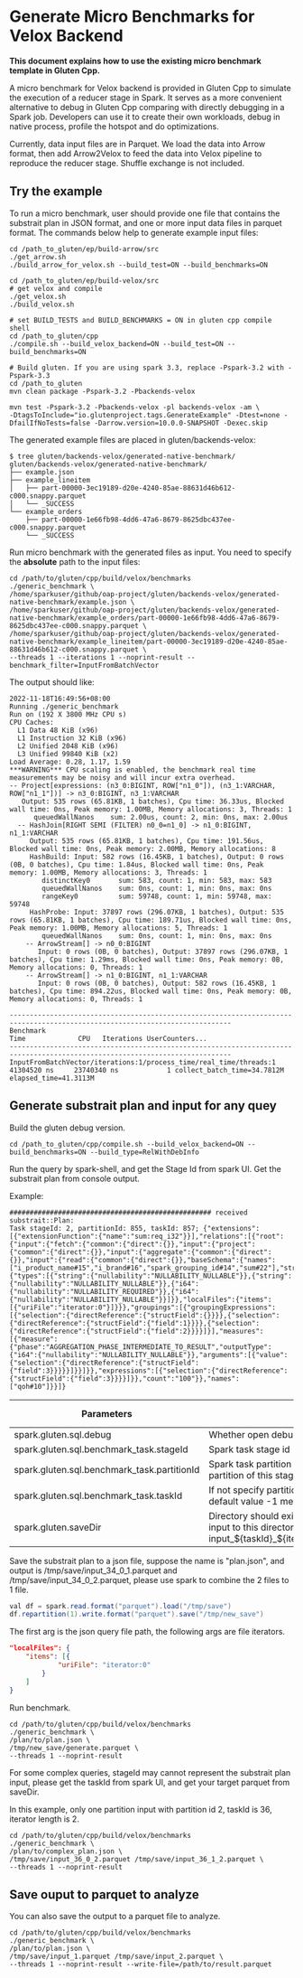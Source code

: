 # Generate Micro Benchmarks for Velox Backend

**This document explains how to use the existing micro benchmark template in Gluten Cpp.**

A micro benchmark for Velox backend is provided in Gluten Cpp to simulate the execution of a reducer stage in Spark.
It serves as a more convenient alternative to debug in Gluten Cpp comparing with directly debugging in a Spark job.
Developers can use it to create their own workloads, debug in native process, profile the hotspot and do optimizations.

Currently, data input files are in Parquet. We load the data into Arrow format, then add Arrow2Velox to feed 
the data into Velox pipeline to reproduce the reducer stage. Shuffle exchange is not included.

## Try the example

To run a micro benchmark, user should provide one file that contains the substrait plan in JSON format, and 
one or more input data files in parquet format.
The commands below help to generate example input files:

```shell
cd /path_to_gluten/ep/build-arrow/src
./get_arrow.sh
./build_arrow_for_velox.sh --build_test=ON --build_benchmarks=ON

cd /path_to_gluten/ep/build-velox/src
# get velox and compile
./get_velox.sh
./build_velox.sh

# set BUILD_TESTS and BUILD_BENCHMARKS = ON in gluten cpp compile shell
cd /path_to_gluten/cpp
./compile.sh --build_velox_backend=ON --build_test=ON --build_benchmarks=ON

# Build gluten. If you are using spark 3.3, replace -Pspark-3.2 with -Pspark-3.3
cd /path_to_gluten
mvn clean package -Pspark-3.2 -Pbackends-velox

mvn test -Pspark-3.2 -Pbackends-velox -pl backends-velox -am \
-DtagsToInclude="io.glutenproject.tags.GenerateExample" -Dtest=none -DfailIfNoTests=false -Darrow.version=10.0.0-SNAPSHOT -Dexec.skip
```

The generated example files are placed in gluten/backends-velox:
```shell
$ tree gluten/backends-velox/generated-native-benchmark/
gluten/backends-velox/generated-native-benchmark/
├── example.json
├── example_lineitem
│   ├── part-00000-3ec19189-d20e-4240-85ae-88631d46b612-c000.snappy.parquet
│   └── _SUCCESS
└── example_orders
    ├── part-00000-1e66fb98-4dd6-47a6-8679-8625dbc437ee-c000.snappy.parquet
    └── _SUCCESS
```

Run micro benchmark with the generated files as input. You need to specify the **absolute** path to the input files:
```shell
cd /path/to/gluten/cpp/build/velox/benchmarks
./generic_benchmark \
/home/sparkuser/github/oap-project/gluten/backends-velox/generated-native-benchmark/example.json \
/home/sparkuser/github/oap-project/gluten/backends-velox/generated-native-benchmark/example_orders/part-00000-1e66fb98-4dd6-47a6-8679-8625dbc437ee-c000.snappy.parquet \
/home/sparkuser/github/oap-project/gluten/backends-velox/generated-native-benchmark/example_lineitem/part-00000-3ec19189-d20e-4240-85ae-88631d46b612-c000.snappy.parquet \
--threads 1 --iterations 1 --noprint-result --benchmark_filter=InputFromBatchVector
```
The output should like:
```shell
2022-11-18T16:49:56+08:00
Running ./generic_benchmark
Run on (192 X 3800 MHz CPU s)
CPU Caches:
  L1 Data 48 KiB (x96)
  L1 Instruction 32 KiB (x96)
  L2 Unified 2048 KiB (x96)
  L3 Unified 99840 KiB (x2)
Load Average: 0.28, 1.17, 1.59
***WARNING*** CPU scaling is enabled, the benchmark real time measurements may be noisy and will incur extra overhead.
-- Project[expressions: (n3_0:BIGINT, ROW["n1_0"]), (n3_1:VARCHAR, ROW["n1_1"])] -> n3_0:BIGINT, n3_1:VARCHAR
   Output: 535 rows (65.81KB, 1 batches), Cpu time: 36.33us, Blocked wall time: 0ns, Peak memory: 1.00MB, Memory allocations: 3, Threads: 1
      queuedWallNanos    sum: 2.00us, count: 2, min: 0ns, max: 2.00us
  -- HashJoin[RIGHT SEMI (FILTER) n0_0=n1_0] -> n1_0:BIGINT, n1_1:VARCHAR
     Output: 535 rows (65.81KB, 1 batches), Cpu time: 191.56us, Blocked wall time: 0ns, Peak memory: 2.00MB, Memory allocations: 8
     HashBuild: Input: 582 rows (16.45KB, 1 batches), Output: 0 rows (0B, 0 batches), Cpu time: 1.84us, Blocked wall time: 0ns, Peak memory: 1.00MB, Memory allocations: 3, Threads: 1
        distinctKey0       sum: 583, count: 1, min: 583, max: 583
        queuedWallNanos    sum: 0ns, count: 1, min: 0ns, max: 0ns
        rangeKey0          sum: 59748, count: 1, min: 59748, max: 59748
     HashProbe: Input: 37897 rows (296.07KB, 1 batches), Output: 535 rows (65.81KB, 1 batches), Cpu time: 189.71us, Blocked wall time: 0ns, Peak memory: 1.00MB, Memory allocations: 5, Threads: 1
        queuedWallNanos    sum: 0ns, count: 1, min: 0ns, max: 0ns
    -- ArrowStream[] -> n0_0:BIGINT
       Input: 0 rows (0B, 0 batches), Output: 37897 rows (296.07KB, 1 batches), Cpu time: 1.29ms, Blocked wall time: 0ns, Peak memory: 0B, Memory allocations: 0, Threads: 1
    -- ArrowStream[] -> n1_0:BIGINT, n1_1:VARCHAR
       Input: 0 rows (0B, 0 batches), Output: 582 rows (16.45KB, 1 batches), Cpu time: 894.22us, Blocked wall time: 0ns, Peak memory: 0B, Memory allocations: 0, Threads: 1

-----------------------------------------------------------------------------------------------------------------------------
Benchmark                                                                   Time             CPU   Iterations UserCounters...
-----------------------------------------------------------------------------------------------------------------------------
InputFromBatchVector/iterations:1/process_time/real_time/threads:1   41304520 ns     23740340 ns            1 collect_batch_time=34.7812M elapsed_time=41.3113M

```

## Generate substrait plan and input for any quey

Build the gluten debug version.

```shell
cd /path_to_gluten/cpp/compile.sh --build_velox_backend=ON --build_benchmarks=ON --build_type=RelWithDebInfo
```
Run the query by spark-shell, and get the Stage Id from spark UI.
Get the substrait plan from console output.

Example:
```shell
################################################## received substrait::Plan:
Task stageId: 2, partitionId: 855, taskId: 857; {"extensions":[{"extensionFunction":{"name":"sum:req_i32"}}],"relations":[{"root":{"input":{"fetch":{"common":{"direct":{}},"input":{"project":{"common":{"direct":{}},"input":{"aggregate":{"common":{"direct":{}},"input":{"read":{"common":{"direct":{}},"baseSchema":{"names":["i_product_name#15","i_brand#16","spark_grouping_id#14","sum#22"],"struct":{"types":[{"string":{"nullability":"NULLABILITY_NULLABLE"}},{"string":{"nullability":"NULLABILITY_NULLABLE"}},{"i64":{"nullability":"NULLABILITY_REQUIRED"}},{"i64":{"nullability":"NULLABILITY_NULLABLE"}}]}},"localFiles":{"items":[{"uriFile":"iterator:0"}]}}},"groupings":[{"groupingExpressions":[{"selection":{"directReference":{"structField":{}}}},{"selection":{"directReference":{"structField":{"field":1}}}},{"selection":{"directReference":{"structField":{"field":2}}}}]}],"measures":[{"measure":{"phase":"AGGREGATION_PHASE_INTERMEDIATE_TO_RESULT","outputType":{"i64":{"nullability":"NULLABILITY_NULLABLE"}},"arguments":[{"value":{"selection":{"directReference":{"structField":{"field":3}}}}}]}}]}},"expressions":[{"selection":{"directReference":{"structField":{"field":3}}}}]}},"count":"100"}},"names":["qoh#10"]}}]}
```

| Parameters | Description | Recommend Setting |
| ---------- | ----------- | --------------- |
| spark.gluten.sql.debug | Whether open debug mode | true |
| spark.gluten.sql.benchmark_task.stageId | Spark task stage id | 2 |
| spark.gluten.sql.benchmark_task.partitionId | Spark task partition id, default value -1 means all the partition of this stage | -1 |
| spark.gluten.sql.benchmark_task.taskId | If not specify partition id, use spark task attempt id, default value -1 means all the partition of this stage | -1 |
| spark.gluten.saveDir | Directory should exist and be empty, save the stage input to this directory, parquet name format is input_${taskId}_${iteratorIndex}_${partitionId}.parquet | /path/to/saveDir |

Save the substrait plan to a json file, suppose the name is "plan.json", and output is /tmp/save/input_34_0_1.parquet and /tmp/save/input_34_0_2.parquet, please use spark to combine the 2 files to 1 file.

```java
val df = spark.read.format("parquet").load("/tmp/save")
df.repartition(1).write.format("parquet").save("/tmp/new_save")
```

The first arg is the json query file path, the following args are file iterators.

```json
"localFiles": {
    "items": [{
            "uriFile": "iterator:0"
        }
    ]
}
```

Run benchmark.

```shell
cd /path/to/gluten/cpp/build/velox/benchmarks
./generic_benchmark \
/plan/to/plan.json \
/tmp/new_save/generate.parquet \
--threads 1 --noprint-result
```

For some complex queries, stageId may cannot represent the substrait plan input, please get the taskId from spark UI, and get your target parquet from saveDir.

In this example, only one partition input with partition id 2, taskId is 36, iterator length is 2.

```shell
cd /path/to/gluten/cpp/build/velox/benchmarks
./generic_benchmark \
/plan/to/complex_plan.json \
/tmp/save/input_36_0_2.parquet /tmp/save/input_36_1_2.parquet \
--threads 1 --noprint-result
```

## Save ouput to parquet to analyze

You can also save the output to a parquet file to analyze.

```shell
cd /path/to/gluten/cpp/build/velox/benchmarks
./generic_benchmark \
/plan/to/plan.json \
/tmp/save/input_1.parquet /tmp/save/input_2.parquet \
--threads 1 --noprint-result --write-file=/path/to/result.parquet
```